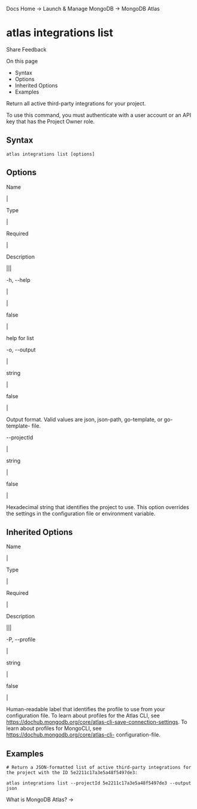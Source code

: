 Docs Home → Launch & Manage MongoDB → MongoDB Atlas

# atlas integrations list

Share Feedback

On this page

  * Syntax
  * Options
  * Inherited Options
  * Examples

Return all active third-party integrations for your project.

To use this command, you must authenticate with a user account or an API key
that has the Project Owner role.

## Syntax

    
    
    atlas integrations list [options]  
      
  
## Options

Name

|

Type

|

Required

|

Description  
  
|||  
  
-h, --help

|

|

false

|

help for list  
  
-o, --output

|

string

|

false

|

Output format. Valid values are json, json-path, go-template, or go-template-
file.  
  
\--projectId

|

string

|

false

|

Hexadecimal string that identifies the project to use. This option overrides
the settings in the configuration file or environment variable.  
  
## Inherited Options

Name

|

Type

|

Required

|

Description  
  
|||  
  
-P, --profile

|

string

|

false

|

Human-readable label that identifies the profile to use from your
configuration file. To learn about profiles for the Atlas CLI, see
https://dochub.mongodb.org/core/atlas-cli-save-connection-settings. To learn
about profiles for MongoCLI, see https://dochub.mongodb.org/core/atlas-cli-
configuration-file.  
  
## Examples

    
    
    # Return a JSON-formatted list of active third-party integrations for the project with the ID 5e2211c17a3e5a48f5497de3:  
      
    atlas integrations list --projectId 5e2211c17a3e5a48f5497de3 --output json  
  
What is MongoDB Atlas? →

